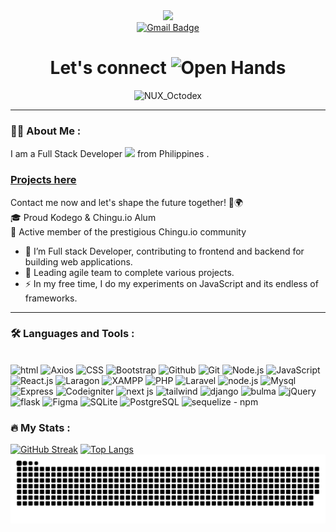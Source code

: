 <div id="header" align="center">
  <img src="https://media.giphy.com/media/M9gbBd9nbDrOTu1Mqx/giphy.gif" width="100"/>

  <div id="badges">
  
  <a target="_blank" href="avecillajason77@gmail.com">
    <img src="https://img.shields.io/badge/Email-whitesmoke?style=for-the-badge&logo=gmail&logoColor=red" alt="Gmail Badge"/>
  </a>

</div>

  <h1>
  Let's connect
  <img src="https://raw.githubusercontent.com/Tarikul-Islam-Anik/Animated-Fluent-Emojis/master/Emojis/Hand%20gestures/Open%20Hands.png" alt="Open Hands" width="50" height="50" />
</h1>
</div>
  <div align="center">
      <img src="https://user-images.githubusercontent.com/74038190/212741999-016fddbd-617a-4448-8042-0ecf907aea25.gif" width="400" alt="NUX_Octodex">
  </div>
  
  ---

### :man_technologist: About Me :
I am a Full Stack Developer <img src="https://media.giphy.com/media/WUlplcMpOCEmTGBtBW/giphy.gif" width="30"> from Philippines .<br>
### [Projects here](https://github.com/jasonavecilla?tab=stars)
Contact me now and let's shape the future together! 💌🌍 <br>
🎓 Proud Kodego & Chingu.io Alum <br>
🚀 Active member of the prestigious Chingu.io community <br>
- :telescope: I’m  Full stack Developer, contributing to frontend and backend for building web applications.
- :seedling: Leading agile team to complete various projects.
- :zap: In my free time, I do my experiments on JavaScript and its endless of frameworks.







  
  
---

### :hammer_and_wrench: Languages and Tools :
<div>


  <br>
<img alt='html' src='https://img.shields.io/badge/html-inactive.svg?style=for-the-badge&logo=html5&logoColor' />
<img alt='Axios' src='https://img.shields.io/badge/Axios-inactive.svg?style=for-the-badge&logo=Axios&logoColor' />
<img alt='CSS' src='https://img.shields.io/badge/CSS-inactive.svg?style=for-the-badge&logo=CSS&logoColor' />
<img alt='Bootstrap' src='https://img.shields.io/badge/Bootstrap-inactive.svg?style=for-the-badge&logo=Bootstrap&logoColor' />
<img alt='Github' src='https://img.shields.io/badge/Github-inactive.svg?style=for-the-badge&logo=Github&logoColor' />
<img alt='Git' src='https://img.shields.io/badge/Git-inactive.svg?style=for-the-badge&logo=Git&logoColor' />
<img alt='Node.js' src='https://img.shields.io/badge/Node.js-inactive.svg?style=for-the-badge&logo=Node.js&logoColor' />
<img alt='JavaScript' src='https://img.shields.io/badge/JavaScript-inactive.svg?style=for-the-badge&logo=JavaScript&logoColor' />
<img alt='React.js' src='https://img.shields.io/badge/React.js-inactive.svg?style=for-the-badge&logo=React&logoColor' />
<img alt='Laragon' src='https://img.shields.io/badge/Laragon-inactive.svg?style=for-the-badge&logo=Laragon&logoColor' />
<img alt='XAMPP' src='https://img.shields.io/badge/XAMPP-inactive.svg?style=for-the-badge&logo=XAMPP&logoColor' />
<img alt='PHP' src='https://img.shields.io/badge/PHP-inactive.svg?style=for-the-badge&logo=PHP&logoColor' />
<img alt='Laravel' src='https://img.shields.io/badge/Laravel-inactive.svg?style=for-the-badge&logo=Laravel&logoColor' />
<img alt='node.js' src='https://img.shields.io/badge/node.js-inactive.svg?style=for-the-badge&logo=node.js&logoColor' />
<img alt='Mysql' src='https://img.shields.io/badge/Mysql-inactive.svg?style=for-the-badge&logo=Mysql&logoColor' />
<img alt='Express' src='https://img.shields.io/badge/Express-inactive.svg?style=for-the-badge&logo=Express&logoColor' />
<img alt='Codeigniter' src='https://img.shields.io/badge/Codeigniter-inactive.svg?style=for-the-badge&logo=Codeigniter&logoColor' />
<img alt='next js' src='https://img.shields.io/badge/next js-inactive.svg?style=for-the-badge&logo=next.js&logoColor' />
<img alt='tailwind' src='https://img.shields.io/badge/tailwind-inactive.svg?style=for-the-badge&logo=tailwindcss&logoColor' />
<img alt='django' src='https://img.shields.io/badge/django-inactive.svg?style=for-the-badge&logo=django&logoColor' />
<img alt='bulma' src='https://img.shields.io/badge/bulma-inactive.svg?style=for-the-badge&logo=bulma&logoColor' />
<img alt='jQuery' src='https://img.shields.io/badge/jQuery-inactive.svg?style=for-the-badge&logo=jQuery&logoColor' />
<img alt='flask' src='https://img.shields.io/badge/flask-inactive.svg?style=for-the-badge&logo=flask&logoColor' />
<img alt='Figma' src='https://img.shields.io/badge/Figma-inactive.svg?style=for-the-badge&logo=Figma&logoColor' />
<img alt='SQLite' src='https://img.shields.io/badge/SQLite-inactive.svg?style=for-the-badge&logo=SQLite&logoColor' />
<img alt='PostgreSQL' src='https://img.shields.io/badge/PostgreSQL-inactive.svg?style=for-the-badge&logo=PostgreSQL&logoColor' />
<img alt='sequelize - npm' src='https://img.shields.io/badge/sequelize - npm-inactive.svg?style=for-the-badge&logo=sequelize - npm&logoColor' />
  <br>

  ### :fire: My Stats :
[![GitHub Streak](https://github-readme-streak-stats.herokuapp.com?user=jasonavecilla)](https://git.io/streak-stats)
[![Top Langs](https://github-readme-stats.vercel.app/api/top-langs/?username=jasonavecilla&layout=compact&theme=vision-friendly-dark)](https://github.com/anuraghazra/github-readme-stats)
<picture>
  <source media="(prefers-color-scheme: dark)" srcset="github-snake-dark.svg" />
  <source media="(prefers-color-scheme: light)" srcset="github-snake.svg" />
  <img alt="github-snake" src="https://raw.githubusercontent.com/vinhqua/vinhqua/output/github-contribution-grid-snake.svg" />
</picture>
